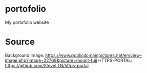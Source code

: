 # portofolio
My portofolio website

# Source
Background image: https://www.publicdomainpictures.net/en/view-image.php?image=22769&picture=mount-fuji
HTTPS-PORTAL: https://github.com/SteveLTN/https-portal
